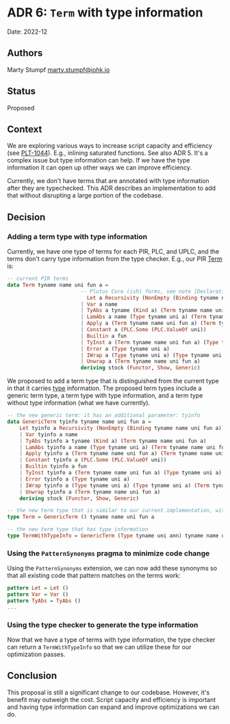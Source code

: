 # ADR 6: `Term` with type information

Date: 2022-12

## Authors

Marty Stumpf <marty.stumpf@iohk.io>

## Status

Proposed

## Context

We are exploring various ways to increase script capacity and efficiency
(see [PLT-1044](https://input-output.atlassian.net/browse/PLT-1044)).
E.g., inlining saturated functions. See also ADR 5. It's a complex issue but type information can help.
If we have the type information it can open up other ways we can improve efficiency.

Currently, we don't have terms that are annotated with type information after they are typechecked.
This ADR describes an implementation to add that without disrupting a large portion of the codebase.

## Decision

### Adding a term type with type information

Currently, we have one type of terms for each PIR, PLC, and UPLC,
and the terms don't carry type information from the type checker.
E.g., our PIR [Term](https://github.com/input-output-hk/plutus/blob/06c5831ea5934beef2f4c4178a8c53771381f1bf/plutus-core/plutus-ir/src/PlutusIR/Core/Type.hs#L117) is:

```haskell
-- current PIR terms
data Term tyname name uni fun a =
                        -- Plutus Core (ish) forms, see note [Declarations in Plutus Core]
                          Let a Recursivity (NonEmpty (Binding tyname name uni fun a)) (Term tyname name uni fun a)
                        | Var a name
                        | TyAbs a tyname (Kind a) (Term tyname name uni fun a)
                        | LamAbs a name (Type tyname uni a) (Term tyname name uni fun a)
                        | Apply a (Term tyname name uni fun a) (Term tyname name uni fun a)
                        | Constant a (PLC.Some (PLC.ValueOf uni))
                        | Builtin a fun
                        | TyInst a (Term tyname name uni fun a) (Type tyname uni a)
                        | Error a (Type tyname uni a)
                        | IWrap a (Type tyname uni a) (Type tyname uni a) (Term tyname name uni fun a)
                        | Unwrap a (Term tyname name uni fun a)
                        deriving stock (Functor, Show, Generic)
```

We proposed to add a term type that is distinguished from the current type in that it carries [
type](https://github.com/input-output-hk/plutus/blob/06c5831ea5934beef2f4c4178a8c53771381f1bf/plutus-core/plutus-core/src/PlutusCore/Core/Type.hs#L93)
information.
The proposed term types include a generic term type,
a term type with type information, and a term type without type information (what we have currently).

```haskell
-- the new generic term: it has an additional parameter: tyinfo
data GenericTerm tyinfo tyname name uni fun a =
    Let tyinfo a Recursivity (NonEmpty (Binding tyname name uni fun a)) (Term tyname name uni fun a)
    | Var tyinfo a name
    | TyAbs tyinfo a tyname (Kind a) (Term tyname name uni fun a)
    | LamAbs tyinfo a name (Type tyname uni a) (Term tyname name uni fun a)
    | Apply tyinfo a (Term tyname name uni fun a) (Term tyname name uni fun a)
    | Constant tyinfo a (PLC.Some (PLC.ValueOf uni))
    | Builtin tyinfo a fun
    | TyInst tyinfo a (Term tyname name uni fun a) (Type tyname uni a)
    | Error tyinfo a (Type tyname uni a)
    | IWrap tyinfo a (Type tyname uni a) (Type tyname uni a) (Term tyname name uni fun a)
    | Unwrap tyinfo a (Term tyname name uni fun a)
    deriving stock (Functor, Show, Generic)

-- the new term type that is similar to our current implementation, with tyinfo set to ()
type Term = GenericTerm () tyname name uni fun a

-- the new term type that has type information
type TermWithTypeInfo = GenericTerm (Type tyname uni ann) tyname name uni fun a
```

### Using the `PatternSynonyms` pragma to minimize code change

Using the `PatternSynonyms` extension, we can now add these synonyms so that all existing
code that pattern matches on the terms work:

```haskell
pattern Let = Let ()
pattern Var = Var ()
pattern TyAbs = TyAbs ()
...
```

### Using the type checker to generate the type information

Now that we have a type of terms with type information, the type checker can return a `TermWithTypeInfo` so that we can utilize these for our optimization passes.

## Conclusion

This proposal is still a significant change to our codebase. However, it's benefit may outweigh the cost. Script capacity and efficiency is important and having type information can expand and improve optimizations we can do.
